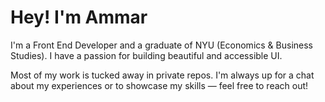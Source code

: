 # Hey! I'm Ammar
I'm a Front End Developer and a graduate of NYU (Economics & Business Studies). I have a passion for building beautiful and accessible UI.

Most of my work is tucked away in private repos. I'm always up for a chat about my experiences or to showcase my skills — feel free to reach out!
